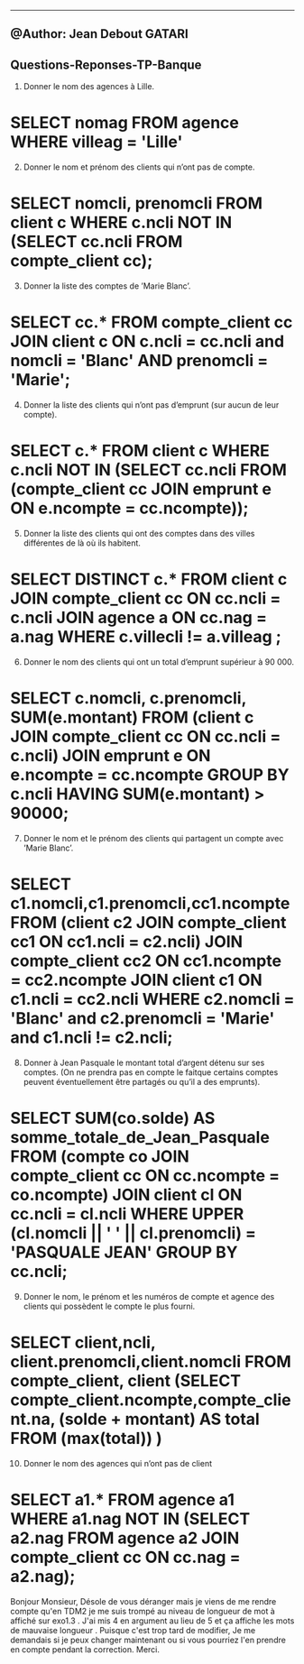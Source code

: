 ----------------------------
@Author: Jean Debout GATARI
---------------------------

Questions-Reponses-TP-Banque
----------------------------



1.  Donner le nom des agences à Lille.
#   SELECT nomag FROM agence WHERE villeag = 'Lille' 

2.  Donner le nom et prénom des clients qui n’ont pas de compte.
#   SELECT nomcli, prenomcli FROM client c WHERE c.ncli NOT IN (SELECT cc.ncli FROM compte_client cc);

3.  Donner la liste des comptes de ’Marie Blanc’.
#   SELECT cc.* FROM compte_client cc JOIN client c ON c.ncli = cc.ncli and nomcli = 'Blanc' AND prenomcli = 'Marie';

4.  Donner la liste des clients qui n’ont pas d’emprunt (sur aucun de leur compte).
#   SELECT c.* FROM client c WHERE c.ncli NOT IN (SELECT cc.ncli FROM (compte_client cc JOIN emprunt e ON e.ncompte = cc.ncompte));

5.  Donner la liste des clients qui ont des comptes dans des villes différentes de là où ils habitent.
#   SELECT DISTINCT c.* FROM client c JOIN compte_client cc ON cc.ncli = c.ncli JOIN agence a ON cc.nag = a.nag  WHERE c.villecli != a.villeag ;

6.  Donner le nom des clients qui ont un total d’emprunt supérieur à 90 000.
#   SELECT  c.nomcli, c.prenomcli, SUM(e.montant) FROM (client c JOIN compte_client cc ON cc.ncli = c.ncli) JOIN  emprunt e ON e.ncompte = cc.ncompte  GROUP BY c.ncli HAVING SUM(e.montant)  >  90000;



7.  Donner le nom et le prénom des clients qui partagent un compte avec ’Marie Blanc’.
#   SELECT c1.nomcli,c1.prenomcli,cc1.ncompte FROM (client c2 JOIN compte_client cc1 ON cc1.ncli = c2.ncli) JOIN compte_client cc2 ON cc1.ncompte = cc2.ncompte JOIN client c1 ON c1.ncli = cc2.ncli WHERE c2.nomcli = 'Blanc' and c2.prenomcli = 'Marie' and c1.ncli != c2.ncli;

8.  Donner à Jean Pasquale le montant total d’argent détenu sur ses comptes. (On ne prendra pas en compte le faitque certains comptes   
    peuvent éventuellement être partagés ou qu’il a des emprunts).

#   SELECT SUM(co.solde) AS somme_totale_de_Jean_Pasquale FROM (compte co JOIN compte_client cc ON cc.ncompte = co.ncompte) JOIN client cl ON cc.ncli = cl.ncli WHERE UPPER (cl.nomcli || ' ' || cl.prenomcli) = 'PASQUALE JEAN' GROUP BY cc.ncli;

9.  Donner le nom, le prénom et les numéros de compte et agence des clients qui possèdent le    compte le plus fourni.
#   SELECT client,ncli, client.prenomcli,client.nomcli FROM compte_client, client (SELECT compte_client.ncompte,compte_client.na, (solde + montant) AS total FROM (max(total)) )


10.  Donner le nom des agences qui n’ont pas de client
#   SELECT a1.* FROM agence a1 WHERE a1.nag NOT IN (SELECT a2.nag FROM agence a2 JOIN compte_client cc ON cc.nag = a2.nag);

Bonjour Monsieur,
Désole de vous déranger mais je viens de me rendre compte qu'en TDM2 je me suis trompé au niveau de longueur de mot à affiché sur exo1.3 . J'ai mis 4 en argument au lieu de 5 et ça affiche les mots de mauvaise longueur . Puisque c'est trop tard de modifier, Je me demandais si je peux changer maintenant ou si  vous pourriez l'en prendre en compte pendant la correction. Merci.
